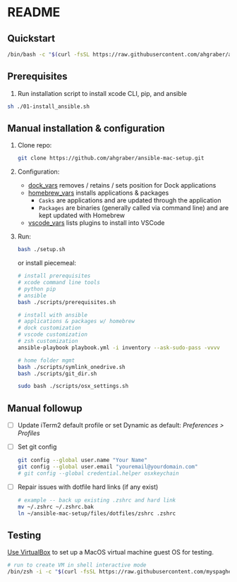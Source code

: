 # README

## Quickstart

```sh
/bin/bash -c "$(curl -fsSL https://raw.githubusercontent.com/ahgraber/ansible-mac-setup/HEAD/install.sh)"
```

## Prerequisites

1. Run installation script to install xcode CLI, pip, and ansible

```sh
sh ./01-install_ansible.sh
```

## Manual installation & configuration

1. Clone repo:

   ```sh
   git clone https://github.com/ahgraber/ansible-mac-setup.git
   ```

2. Configuration:
   * [dock_vars](./vars/dock_vars.yaml) removes / retains / sets position for Dock applications
   * [homebrew_vars](./vars/homebrew_vars.yaml) installs applications & packages
     * `Casks` are applications and are updated through the application
     * `Packages` are binaries (generally called via command line) and are kept updated with Homebrew
   * [vscode_vars](./vars/vscode_env.yaml) lists plugins to install into VSCode

3. Run:

   ```sh
   bash ./setup.sh
   ```

   or install piecemeal:

   ```sh
   # install prerequisites
   # xcode command line tools
   # python pip
   # ansible
   bash ./scripts/prerequisites.sh

   # install with ansible
   # applications & packages w/ homebrew
   # dock customization
   # vscode customization
   # zsh customization
   ansible-playbook playbook.yml -i inventory --ask-sudo-pass -vvvv

   # home folder mgmt
   bash ./scripts/symlink_onedrive.sh
   bash ./scripts/git_dir.sh

   sudo bash ./scripts/osx_settings.sh
   ```

## Manual followup

* [ ] Update iTerm2 default profile or set Dynamic as default: _Preferences > Profiles_

* [ ] Set git config

  ```sh
  git config --global user.name "Your Name"
  git config --global user.email "youremail@yourdomain.com"
  # git config --global credential.helper osxkeychain
  ```

* [ ] Repair issues with dotfile hard links (if any exist)

  ```sh
  # example -- back up existing .zshrc and hard link
  mv ~/.zshrc ~/.zshrc.bak
  ln ~/ansible-mac-setup/files/dotfiles/zshrc .zshrc
  ```

## Testing

[Use VirtualBox](https://github.com/myspaghetti/macos-virtualbox) to set up a MacOS virtual machine guest OS for testing.

```sh
# run to create VM in shell interactive mode
/bin/zsh -i -c "$(curl -fsSL https://raw.githubusercontent.com/myspaghetti/macos-virtualbox/master/macos-guest-virtualbox.sh)"
```
